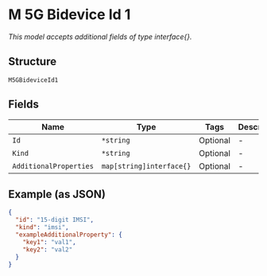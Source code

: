 
# M 5G Bidevice Id 1

*This model accepts additional fields of type interface{}.*

## Structure

`M5GBideviceId1`

## Fields

| Name | Type | Tags | Description |
|  --- | --- | --- | --- |
| `Id` | `*string` | Optional | - |
| `Kind` | `*string` | Optional | - |
| `AdditionalProperties` | `map[string]interface{}` | Optional | - |

## Example (as JSON)

```json
{
  "id": "15-digit IMSI",
  "kind": "imsi",
  "exampleAdditionalProperty": {
    "key1": "val1",
    "key2": "val2"
  }
}
```

